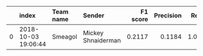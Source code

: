 |    | index               | Team name   | Sender             |   F1 score |   Precision |   Recall |
|---:|:--------------------|:------------|:-------------------|-----------:|------------:|---------:|
|  0 | 2018-10-03 19:06:44 | Smeagol     | Mickey Shnaiderman |     0.2117 |      0.1184 |   1.0000 |